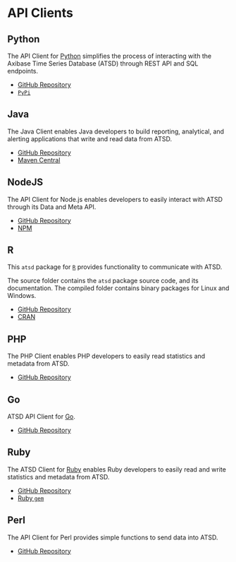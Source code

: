 # API Clients

## Python

The API Client for [Python](https://www.python.org/) simplifies the process of interacting with the Axibase Time Series Database (ATSD) through REST API and SQL endpoints.

* [GitHub Repository](https://github.com/axibase/atsd-api-python)
* [`PyPi`](https://pypi.python.org/pypi/atsd_client)

## Java

The Java Client enables Java developers to build reporting, analytical, and alerting applications that write and read data from ATSD.

* [GitHub Repository](https://github.com/axibase/atsd-api-java)
* [Maven Central](https://search.maven.org/#search%7Cga%7C1%7Ca%3A%22atsd-api-java%22)

## NodeJS

The API Client for Node.js enables developers to easily interact with ATSD through its Data and Meta API.

* [GitHub Repository](https://github.com/axibase/atsd-api-nodejs)
* [NPM](https://www.npmjs.com/package/atsd-api)

## R

This `atsd` package for [`R`](https://www.r-project.org) provides functionality to communicate with ATSD.

The source folder contains the `atsd` package source code, and its documentation. The compiled folder contains binary packages for Linux and Windows.

* [GitHub Repository](https://github.com/axibase/atsd-api-r)
* [CRAN](https://cran.r-project.org/web/packages/atsd/index.html)

## PHP

The PHP Client enables PHP developers to easily read statistics and metadata from ATSD.

* [GitHub Repository](https://github.com/axibase/atsd-api-php)

## Go

ATSD API Client for [Go](https://golang.org/).

* [GitHub Repository](https://github.com/axibase/atsd-api-go)

## Ruby

The ATSD Client for [Ruby](https://www.ruby-lang.org/) enables Ruby developers to easily read and write statistics and metadata from  ATSD.

* [GitHub Repository](https://github.com/axibase/atsd-api-ruby)
* [Ruby `gem`](https://rubygems.org/gems/atsd)

## Perl

The API Client for Perl provides simple functions to send data into ATSD.

* [GitHub Repository](https://github.com/axibase/atsd-api-perl)
